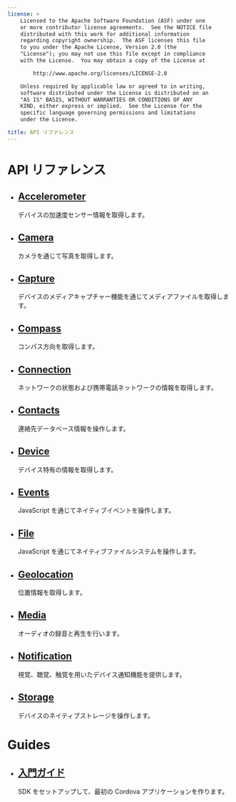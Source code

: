 ```yaml
---
license: >
    Licensed to the Apache Software Foundation (ASF) under one
    or more contributor license agreements.  See the NOTICE file
    distributed with this work for additional information
    regarding copyright ownership.  The ASF licenses this file
    to you under the Apache License, Version 2.0 (the
    "License"); you may not use this file except in compliance
    with the License.  You may obtain a copy of the License at

        http://www.apache.org/licenses/LICENSE-2.0

    Unless required by applicable law or agreed to in writing,
    software distributed under the License is distributed on an
    "AS IS" BASIS, WITHOUT WARRANTIES OR CONDITIONS OF ANY
    KIND, either express or implied.  See the License for the
    specific language governing permissions and limitations
    under the License.

title: API リファレンス
---
```


<div id="old-home">
    <h1>API リファレンス</h1>
    <ul>
        <li>
            <h2><a href="cordova/accelerometer/accelerometer.html">Accelerometer</a></h2>
            <span>デバイスの加速度センサー情報を取得します。</span>
        </li>
        <li>
            <h2><a href="cordova/camera/camera.html">Camera</a></h2>
            <span>カメラを通じて写真を取得します。</span>
        </li>
        <li>
            <h2><a href="cordova/media/capture/capture.html">Capture</a></h2>
            <span>デバイスのメディアキャプチャー機能を通じてメディアファイルを取得します。</span>
        </li>
        <li>
            <h2><a href="cordova/compass/compass.html">Compass</a></h2>
            <span>コンパス方向を取得します。</span>
        </li>
        <li>
            <h2><a href="cordova/connection/connection.html">Connection</a></h2>
            <span>ネットワークの状態および携帯電話ネットワークの情報を取得します。</span>
        </li>
        <li>
            <h2><a href="cordova/contacts/contacts.html">Contacts</a></h2>
            <span>連絡先データベース情報を操作します。</span>
        </li>
        <li>
            <h2><a href="cordova/device/device.html">Device</a></h2>
            <span>デバイス特有の情報を取得します。</span>
        </li>
        <li>
            <h2><a href="cordova/events/events.html">Events</a></h2>
            <span>JavaScript を通じてネイティブイベントを操作します。</span>
        </li>
        <li>
            <h2><a href="cordova/file/fileobj/fileobj.html">File</a></h2>
            <span>JavaScript を通じてネイティブファイルシステムを操作します。</span>
        </li>
        <li>
            <h2><a href="cordova/geolocation/geolocation.html">Geolocation</a></h2>
            <span>位置情報を取得します。</span>
        </li>
        <li>
            <h2><a href="cordova/media/media.html">Media</a></h2>
            <span>オーディオの録音と再生を行います。</span>
        </li>
        <li>
            <h2><a href="cordova/notification/notification.html">Notification</a></h2>
            <span>視覚、聴覚、触覚を用いたデバイス通知機能を提供します。</span>
        </li>
        <li>
            <h2><a href="cordova/storage/storage.html">Storage</a></h2>
            <span>デバイスのネイティブストレージを操作します。</span>
        </li>
    </ul>
    <h1>Guides</h1>
    <ul>
        <li>
            <h2><a href="guide/getting-started/index.html">入門ガイド</a></h2>
            <span>SDK をセットアップして、最初の Cordova アプリケーションを作ります。</span>
        </li>
    </ul>
</div>
